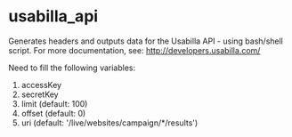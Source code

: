 # usabilla_api
Generates headers and outputs data for the Usabilla API - using bash/shell script.
For more documentation, see: http://developers.usabilla.com/

Need to fill the following variables: <br>
1. accessKey <br>
2. secretKey <br>
3. limit (default: 100) <br>
4. offset (default: 0) <br>
5. uri (default: '/live/websites/campaign/*/results')
